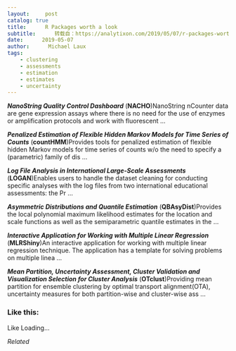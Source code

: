 ```yaml
---
layout:     post
catalog: true
title:      R Packages worth a look
subtitle:      转载自：https://analytixon.com/2019/05/07/r-packages-worth-a-look-1508/
date:      2019-05-07
author:      Michael Laux
tags:
    - clustering
    - assessments
    - estimation
    - estimates
    - uncertainty
---
```


***NanoString Quality Control Dashboard*** (**NACHO**)NanoString nCounter data are gene expression assays where there is no need for the use of enzymes or amplification protocols and work with fluorescent …

***Penalized Estimation of Flexible Hidden Markov Models for Time Series of Counts*** (**countHMM**)Provides tools for penalized estimation of flexible hidden Markov models for time series of counts w/o the need to specify a (parametric) family of dis …

***Log File Analysis in International Large-Scale Assessments*** (**LOGAN**)Enables users to handle the dataset cleaning for conducting specific analyses with the log files from two international educational assessments: the Pr …

***Asymmetric Distributions and Quantile Estimation*** (**QBAsyDist**)Provides the local polynomial maximum likelihood estimates for the location and scale functions as well as the semiparametric quantile estimates in the …

***Interactive Application for Working with Multiple Linear Regression*** (**MLRShiny**)An interactive application for working with multiple linear regression technique. The application has a template for solving problems on multiple linea …

***Mean Partition, Uncertainty Assessment, Cluster Validation and Visualization Selection for Cluster Analysis*** (**OTclust**)Providing mean partition for ensemble clustering by optimal transport alignment(OTA), uncertainty measures for both partition-wise and cluster-wise ass …





### Like this:

Like Loading...


*Related*

